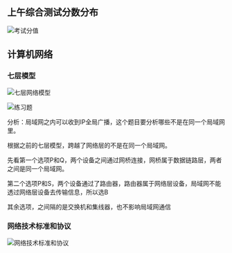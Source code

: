 ## 上午综合测试分数分布

![考试分值](https://tva1.sinaimg.cn/large/008i3skNly1gujte6y2nrj61b40u0aje02.jpg)



## 计算机网络

### 七层模型

![七层网络模型](https://tva1.sinaimg.cn/large/008i3skNly1gujthz6gfij61ev0u0td002.jpg)

![练习题](https://tva1.sinaimg.cn/large/008i3skNly1gujtoovltlj61c00u0adj02.jpg)

分析：局域网之内可以收到IP全局广播，这个题目要分析哪些不是在同一个局域网里。

根据之前的七层模型，跨越了网络层的不是在同一个局域网。

先看第一个选项P和Q，两个设备之间通过网桥连接，网桥属于数据链路层，两者之间是同一个局域网。

第二个选项P和S，两个设备通过了路由器，路由器属于网络层设备，局域网不能透过网络层设备去传输信息，所以选B

其余选项，之间隔的是交换机和集线器，也不影响局域网通信



### 网络技术标准和协议

![网络技术标准和协议](https://tva1.sinaimg.cn/large/008i3skNly1gujtwitxgbj61az0u0q7l02.jpg)

